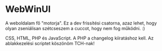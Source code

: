 # WebWinUI
A weboldalam fő "motorja". Ez a dev frissítési csatorna, azaz lehet, hogy olyan zseniálisan szétcseszem a cuccot, hogy nem fog működni. :)

CSS, HTML, PHP és JavaScript. A PHP a changelog kiíratáshoz kell.
Az ablakkezelési scriptet köszönöm TCH-nak!
